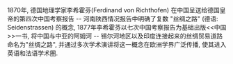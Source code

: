 1870年, 德国地理学家李希霍芬(Ferdinand von Richthofen) 在中国呈送给德国皇帝的第四次中国考察报告 -- 河南陕西情况报告中明确了复数 "丝绸之路" (德语: Seidenstrassen) 的概念, 1877年李希霍芬以七次中国考察报告为基础出版<<中国>>一书, 将中国与中亚的阿姆河 -- 锡尔河地区以及印度连接起来的丝绸贸易道路命名为"丝绸之路", 并通过多次学术演讲将这一概念在欧洲学界广泛传播, 使其进入英语和法语学术圈.